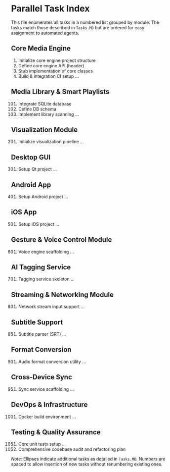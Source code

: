 # Parallel Task Index

This file enumerates all tasks in a numbered list grouped by module. The tasks match those described in `Tasks.MD` but are ordered for easy assignment to automated agents.

## Core Media Engine

1. Initialize core engine project structure
2. Define core engine API (header)
3. Stub implementation of core classes
4. Build & integration CI setup
...

## Media Library & Smart Playlists

101. Integrate SQLite database
102. Define DB schema
103. Implement library scanning
...

## Visualization Module

201. Initialize visualization pipeline
...

## Desktop GUI

301. Setup Qt project
...

## Android App

401. Setup Android project
...

## iOS App

501. Setup iOS project
...

## Gesture & Voice Control Module

601. Voice engine scaffolding
...

## AI Tagging Service

701. Tagging service skeleton
...

## Streaming & Networking Module

801. Network stream input support
...

## Subtitle Support

851. Subtitle parser (SRT)
...

## Format Conversion

901. Audio format conversion utility
...

## Cross-Device Sync

951. Sync service scaffolding
...

## DevOps & Infrastructure

1001. Docker build environment
...

## Testing & Quality Assurance

1051. Core unit tests setup
...
1101. Comprehensive codebase audit and refactoring plan

*Note*: Ellipses indicate additional tasks as detailed in `Tasks.MD`. Numbers are spaced to allow insertion of new tasks without renumbering existing ones.
